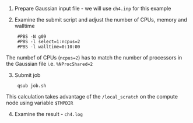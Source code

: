 1. Prepare Gaussian input file - we will use `ch4.inp` for this example

2. Examine the submit script and adjust the number of CPUs, memory and walltime

        #PBS -N g09
        #PBS -l select=1:ncpus=2
        #PBS -l walltime=0:10:00

The numbef of CPUs (`ncpus=2`) has to match the number of 
processors in the Gaussian file i.e. `%NProcShared=2`

3. Submit job

        qsub job.sh 

This calculation takes advantage of the `/local_scratch` on the compute
node using variable `$TMPDIR`

4. Examine the result - `ch4.log`


